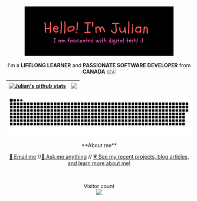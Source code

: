 <p align="center"><a href="https://jmacioce.github.io/"><img width="80%" height="60%" alt="Hello, I'm Julian. I am fascinated by digital technology!" src="./assets/readme-header.png" /></a></p>

<p align="center">I'm a <strong>LIFELONG LEARNER</strong> and <strong>PASSIONATE SOFTWARE DEVELOPER</strong> from <strong>CANADA</strong> 🇨🇦 </p>

| <a href="https://github.com/anuraghazra/github-readme-stats"><img align="center" src="https://github-readme-stats.vercel.app/api?username=JMacioce&show_icons=true&theme=tokyonight&hide_border=true" alt="Julian's github stats" /> | </a> <a href="https://github.com/anuraghazra/github-readme-stats"><img align="center" src="https://github-readme-stats.vercel.app/api/top-langs/?username=JMacioce&langs_count=8&layout=compact&theme=tokyonight&hide_border=true" /></a> |
| ------------- | ------------- |
<p align="center"><a href=#><img src="./assets/contributions.svg"></a></p>
<p align="center">**About me**</p>
<p align="center"><a href="mailto:jjmacioce@hotmail.com" target="_blank">📩 Email me</a>  //<a href="https://github.com/JMacioce/JMacioce/issues" target="_blank">💬 Ask me anything</a>  // <a href="https://jmacioce.github.io/" target="_blank">💗 See my recent projects, blog articles, and learn more about me!</a></p><br>

<p align="center"> 
  Visitor count<br>
  <img src="https://profile-counter.glitch.me/jmacioce/count.svg" />
</p>

<!-- [![@jmacioce's Holopin board](https://holopin.io/api/user/board?user=jmacioce)](https://holopin.io/@jmacioce) -->

<!-- ![](https://media0.giphy.com/media/3otPorWLQJq5GmHRtu/giphy.gif) -->




